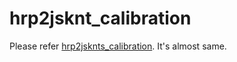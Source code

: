 # hrp2jsknt_calibration
Please refer [hrp2jsknts_calibration](../hrp2jsknts_calibration/README.md).
It's almost same.

